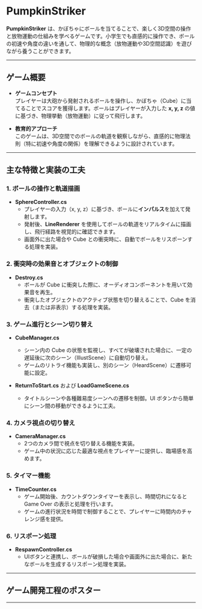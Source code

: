 # PumpkinStriker

**PumpkinStriker** は、かぼちゃにボールを当てることで、楽しく3D空間の操作と放物運動の仕組みを学べるゲームです。小学生でも直感的に操作でき、ボールの初速や角度の違いを通して、物理的な概念（放物運動や3D空間認識）を遊びながら養うことができます。

---

## ゲーム概要

- **ゲームコンセプト**  
  プレイヤーは大砲から発射されるボールを操作し、かぼちゃ（Cube）に当てることでスコアを獲得します。ボールはプレイヤーが入力した **x, y, z** の値に基づき、物理挙動（放物運動）に従って飛行します。

- **教育的アプローチ**  
  このゲームは、3D空間でのボールの軌道を観察しながら、直感的に物理法則（特に初速や角度の関係）を理解できるように設計されています。

---

## 主な特徴と実装の工夫

### 1. ボールの操作と軌道描画
- **SphereController.cs**  
  - プレイヤーの入力（x, y, z）に基づき、ボールに**インパルス**を加えて発射します。  
  - 発射後、**LineRenderer** を使用してボールの軌道をリアルタイムに描画し、飛行経路を視覚的に確認できます。
  - 画面外に出た場合や Cube との衝突時に、自動でボールをリスポーンする処理を実装。

### 2. 衝突時の効果音とオブジェクトの制御
- **Destroy.cs**  
  - ボールが Cube に衝突した際に、オーディオコンポーネントを用いて効果音を再生。
  - 衝突したオブジェクトのアクティブ状態を切り替えることで、Cube を消去（または非表示）する処理を実装。

### 3. ゲーム進行とシーン切り替え
- **CubeManager.cs**  
  - シーン内の Cube の状態を監視し、すべてが破壊された場合に、一定の遅延後に次のシーン（IllustScene）に自動切り替え。
  - ゲームのリトライ機能も実装し、別のシーン（HeardScene）に遷移可能に設定。
  
- **ReturnToStart.cs** および **LoadGameScene.cs**  
  - タイトルシーンや各種難易度シーンへの遷移を制御。UI ボタンから簡単にシーン間の移動ができるように工夫。

### 4. カメラ視点の切り替え
- **CameraManager.cs**  
  - 2つのカメラ間で視点を切り替える機能を実装。  
  - ゲーム中の状況に応じた最適な視点をプレイヤーに提供し、臨場感を高めます。

### 5. タイマー機能
- **TimeCounter.cs**  
  - ゲーム開始後、カウントダウンタイマーを表示し、時間切れになると Game Over の表示と処理を行います。
  - ゲームの進行状況を時間で制御することで、プレイヤーに時間内のチャレンジ感を提供。

### 6. リスポーン処理
- **RespawnController.cs**  
  - UIボタンと連携し、ボールが破損した場合や画面外に出た場合に、新たなボールを生成するリスポーン処理を実装。

---

## ゲーム開発工程のポスター

---
